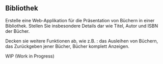 Bibliothek
---
Erstelle eine Web-Applikation für die Präsentation von Büchern in einer Bibliothek. Stellen Sie insbesondere Details dar wie Titel, Autor und ISBN der Bücher.

Decken sie weitere Funktionen ab, wie z.B. : das Ausleihen von Büchern, das Zurückgeben jener Bücher, Bücher komplett Anzeigen.

WIP 
(Work in Progress)
